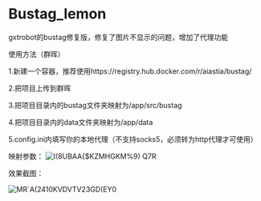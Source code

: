 # Bustag_lemon
gxtrobot的bustag修复版，修复了图片不显示的问题，增加了代理功能

使用方法（群晖）

1.新建一个容器，推荐使用https://registry.hub.docker.com/r/aiastia/bustag/

2.把项目上传到群晖

3.把项目目录内的bustag文件夹映射为/app/src/bustag

4.把项目目录内的data文件夹映射为/app/data

5.config.ini内填写你的本地代理（不支持socks5，必须转为http代理才可使用）

映射参数：
![I(8UBAA{$KZMHGKM%9) Q7R](https://user-images.githubusercontent.com/63597032/186806313-183e7b9c-3d6d-472c-9af2-e9b3de94005c.png)

效果截图：

![MR`A(2410KVDVTV23GD(EY0](https://user-images.githubusercontent.com/63597032/186806355-ff3bb774-3fd3-4266-b1bd-38e156ebd63c.png)
